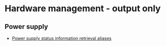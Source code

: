 
# Hardware management - output only

## Power supply

* [Power supply status information retrieval aliases](hardware_management/power-supply-status-information-retrieval.aliases)

